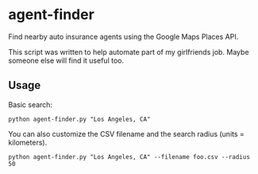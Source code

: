 # agent-finder
Find nearby auto insurance agents using the Google Maps Places API. 

This script was written to help automate part of
my girlfriends job. Maybe someone else will find it useful too.

## Usage

Basic search:

```shell
python agent-finder.py "Los Angeles, CA"
```

You can also customize the CSV filename and the search radius (units = kilometers).
```shell
python agent-finder.py "Los Angeles, CA" --filename foo.csv --radius 50
```
